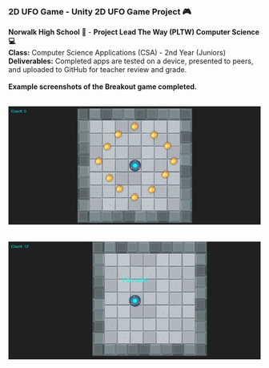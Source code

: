 ### 2D UFO Game - Unity 2D UFO Game Project :video_game:<br>
<b>Norwalk High School</b> :school: - <b>Project Lead The Way (PLTW) Computer Science :computer:</b><br>
<b>Class:</b> Computer Science Applications (CSA) - 2nd Year (Juniors)<br>
<b>Deliverables:</b> Completed apps are tested on a device, presented to peers, and uploaded to GitHub for teacher review and grade.   
<br>
<b>Example screenshots of the Breakout game completed.</b><br><br>

![Alt text](https://github.com/ashbretado/2DUFO-Ashley/blob/master/Capture.JPG "Start Screen")
<br><br>

![Alt text](https://github.com/ashbretado/2DUFO-Ashley/blob/master/Capture2.JPG "Start Screen")
<br><br>



